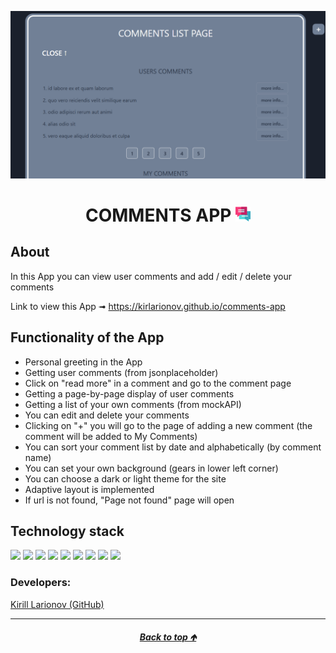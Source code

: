 <a id="anchor"></a>
<p align="center">
      <img src="./src/assets/comments-app-screen.png" width="726">
</p>

<h1 align="center">
      COMMENTS APP 
      <img src="./src/assets/messages.png">
</h1>

## About
 In this App you can view user comments and add / edit / delete your comments

 Link to view this  App &#10143; https://kirlarionov.github.io/comments-app

## Functionality of the App
- Personal greeting in the App
- Getting user comments (from jsonplaceholder)
- Click on "read more" in a comment and go to the comment page
- Getting a page-by-page display of user comments
- Getting a list of your own comments (from mockAPI)
- You can edit and delete your comments
- Clicking on "+" you will go to the page of adding a new comment (the comment will be added to My Comments)
- You can sort your comment list by date and alphabetically (by comment name)
- You can set your own background (gears in lower left corner)
- You can choose a dark or light theme for the site
- Adaptive layout is implemented 
- If url is not found, "Page not found" page will open

## Technology stack
<p>
<img src="https://img.shields.io/badge/javascript-F7DF1E?style=for-the-badge&logo=JavaScript&logoColor=black"/>
<img src="https://img.shields.io/badge/React-gray?style=for-the-badge&logo=React&logoColor=ЦВЕТ ЛОГОТИПА"/>
<img src="https://img.shields.io/badge/Redux toolkit-764ABC?style=for-the-badge&logo=Redux&logoColor=white"/>
<img src="https://img.shields.io/badge/Chakra UI-319795?style=for-the-badge&logo=Chakra UI&logoColor=white"/>
<img src="https://img.shields.io/badge/mockapi-black?style=for-the-badge&logo=&logoColor=white"/>
<img src="https://img.shields.io/badge/git-F05032?style=for-the-badge&logo=git&logoColor=white"/>
<img src="https://img.shields.io/badge/axios-5A29E4?style=for-the-badge&logo=axios&logoColor=white"/>
<img src="https://img.shields.io/badge/react router-black?style=for-the-badge&logo=reactrouter&logoColor=CA4245"/>
<img src="https://img.shields.io/badge/cypress-162332?style=for-the-badge&logo=cypress&logoColor=white"/>
</p>


### Developers:
[Kirill Larionov (GitHub)](https://github.com/kirlarionov)
___
##### [<p align="center">Back to top &#129145;</p>](#anchor)


